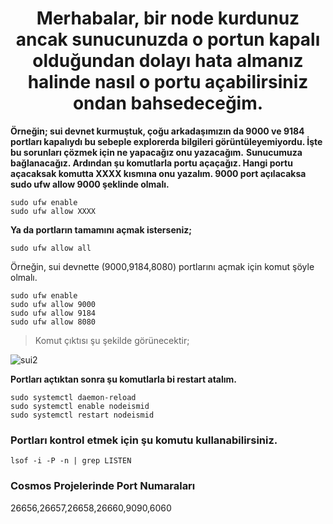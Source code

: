 <h1 align="center">Merhabalar, bir node kurdunuz ancak sunucunuzda o portun kapalı olduğundan dolayı hata almanız halinde nasıl o portu açabilirsiniz ondan bahsedeceğim.</h1>

**Örneğin; sui devnet kurmuştuk, çoğu arkadaşımızın da 9000 ve 9184 portları kapalıydı bu sebeple explorerda bilgileri görüntüleyemiyordu. İşte bu sorunları çözmek için ne yapacağız onu yazacağım.**
**Sunucumuza bağlanacağız. Ardından şu komutlarla portu açaçağız.
Hangi portu açacaksak komutta XXXX kısmına onu yazalım.
9000 port açılacaksa sudo ufw allow 9000 şeklinde olmalı.**
```
sudo ufw enable
sudo ufw allow XXXX
```

**Ya da portların tamamını açmak isterseniz;**
```
sudo ufw allow all
```

Örneğin, sui devnette (9000,9184,8080) portlarını açmak için komut şöyle olmalı.
```
sudo ufw enable
sudo ufw allow 9000
sudo ufw allow 9184
sudo ufw allow 8080
```
> Komut çıktısı şu şekilde görünecektir;

![sui2](https://user-images.githubusercontent.com/107190154/190216242-68366456-a253-44a5-8901-fd95416b9eb6.png)

**Portları açtıktan sonra şu komutlarla bi restart atalım.**
```
sudo systemctl daemon-reload
sudo systemctl enable nodeismid
sudo systemctl restart nodeismid
```
### Portları kontrol etmek için şu komutu kullanabilirsiniz.
```
lsof -i -P -n | grep LISTEN
```

### Cosmos Projelerinde Port Numaraları

26656,26657,26658,26660,9090,6060
